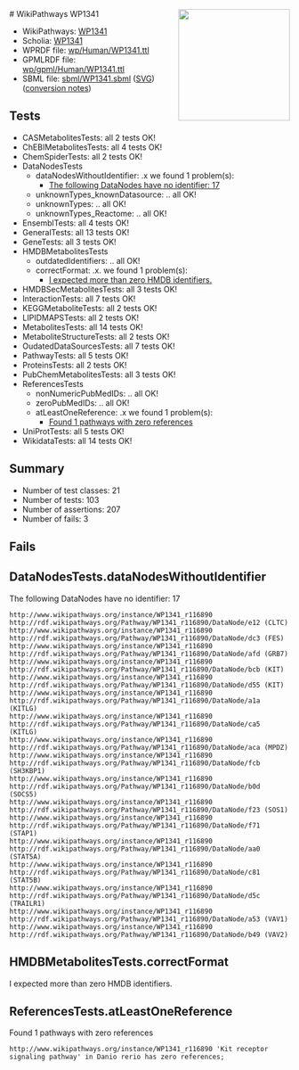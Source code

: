 <img style="float: right; width: 200px" src="../logo.png" />
# WikiPathways WP1341

* WikiPathways: [WP1341](https://identifiers.org/wikipathways:WP1341)
* Scholia: [WP1341](https://scholia.toolforge.org/wikipathways/WP1341)
* WPRDF file: [wp/Human/WP1341.ttl](../wp/Human/WP1341.ttl)
* GPMLRDF file: [wp/gpml/Human/WP1341.ttl](../wp/gpml/Human/WP1341.ttl)
* SBML file: [sbml/WP1341.sbml](../sbml/WP1341.sbml) ([SVG](../sbml/WP1341.svg)) ([conversion notes](../sbml/WP1341.txt))

## Tests
* CASMetabolitesTests: all 2 tests OK!
* ChEBIMetabolitesTests: all 4 tests OK!
* ChemSpiderTests: all 2 tests OK!
* DataNodesTests
    * dataNodesWithoutIdentifier: .x we found 1 problem(s):
        * [The following DataNodes have no identifier: 17](#8792c497)
    * unknownTypes_knownDatasource: .. all OK!
    * unknownTypes: .. all OK!
    * unknownTypes_Reactome: .. all OK!
* EnsemblTests: all 4 tests OK!
* GeneralTests: all 13 tests OK!
* GeneTests: all 3 tests OK!
* HMDBMetabolitesTests
    * outdatedIdentifiers: .. all OK!
    * correctFormat: .x. we found 1 problem(s):
        * [I expected more than zero HMDB identifiers.](#ad154c1e)
* HMDBSecMetabolitesTests: all 3 tests OK!
* InteractionTests: all 7 tests OK!
* KEGGMetaboliteTests: all 2 tests OK!
* LIPIDMAPSTests: all 2 tests OK!
* MetabolitesTests: all 14 tests OK!
* MetaboliteStructureTests: all 2 tests OK!
* OudatedDataSourcesTests: all 7 tests OK!
* PathwayTests: all 5 tests OK!
* ProteinsTests: all 2 tests OK!
* PubChemMetabolitesTests: all 3 tests OK!
* ReferencesTests
    * nonNumericPubMedIDs: .. all OK!
    * zeroPubMedIDs: .. all OK!
    * atLeastOneReference: .x we found 1 problem(s):
        * [Found 1 pathways with zero references](#35eb778e)
* UniProtTests: all 5 tests OK!
* WikidataTests: all 14 tests OK!


## Summary

* Number of test classes: 21
* Number of tests: 103
* Number of assertions: 207
* Number of fails: 3

## Fails

<a name="8792c497" />

## DataNodesTests.dataNodesWithoutIdentifier

The following DataNodes have no identifier: 17
```
http://www.wikipathways.org/instance/WP1341_r116890 http://rdf.wikipathways.org/Pathway/WP1341_r116890/DataNode/e12 (CLTC)
http://www.wikipathways.org/instance/WP1341_r116890 http://rdf.wikipathways.org/Pathway/WP1341_r116890/DataNode/dc3 (FES)
http://www.wikipathways.org/instance/WP1341_r116890 http://rdf.wikipathways.org/Pathway/WP1341_r116890/DataNode/afd (GRB7)
http://www.wikipathways.org/instance/WP1341_r116890 http://rdf.wikipathways.org/Pathway/WP1341_r116890/DataNode/bcb (KIT)
http://www.wikipathways.org/instance/WP1341_r116890 http://rdf.wikipathways.org/Pathway/WP1341_r116890/DataNode/d55 (KIT)
http://www.wikipathways.org/instance/WP1341_r116890 http://rdf.wikipathways.org/Pathway/WP1341_r116890/DataNode/a1a (KITLG)
http://www.wikipathways.org/instance/WP1341_r116890 http://rdf.wikipathways.org/Pathway/WP1341_r116890/DataNode/ca5 (KITLG)
http://www.wikipathways.org/instance/WP1341_r116890 http://rdf.wikipathways.org/Pathway/WP1341_r116890/DataNode/aca (MPDZ)
http://www.wikipathways.org/instance/WP1341_r116890 http://rdf.wikipathways.org/Pathway/WP1341_r116890/DataNode/fcb (SH3KBP1)
http://www.wikipathways.org/instance/WP1341_r116890 http://rdf.wikipathways.org/Pathway/WP1341_r116890/DataNode/b0d (SOCS5)
http://www.wikipathways.org/instance/WP1341_r116890 http://rdf.wikipathways.org/Pathway/WP1341_r116890/DataNode/f23 (SOS1)
http://www.wikipathways.org/instance/WP1341_r116890 http://rdf.wikipathways.org/Pathway/WP1341_r116890/DataNode/f71 (STAP1)
http://www.wikipathways.org/instance/WP1341_r116890 http://rdf.wikipathways.org/Pathway/WP1341_r116890/DataNode/aa0 (STAT5A)
http://www.wikipathways.org/instance/WP1341_r116890 http://rdf.wikipathways.org/Pathway/WP1341_r116890/DataNode/c81 (STAT5B)
http://www.wikipathways.org/instance/WP1341_r116890 http://rdf.wikipathways.org/Pathway/WP1341_r116890/DataNode/d5c (TRAILR1)
http://www.wikipathways.org/instance/WP1341_r116890 http://rdf.wikipathways.org/Pathway/WP1341_r116890/DataNode/a53 (VAV1)
http://www.wikipathways.org/instance/WP1341_r116890 http://rdf.wikipathways.org/Pathway/WP1341_r116890/DataNode/b49 (VAV2)
```

<a name="ad154c1e" />

## HMDBMetabolitesTests.correctFormat

I expected more than zero HMDB identifiers.
<a name="35eb778e" />

## ReferencesTests.atLeastOneReference

Found 1 pathways with zero references
```
http://www.wikipathways.org/instance/WP1341_r116890 'Kit receptor signaling pathway' in Danio rerio has zero references; 
```


